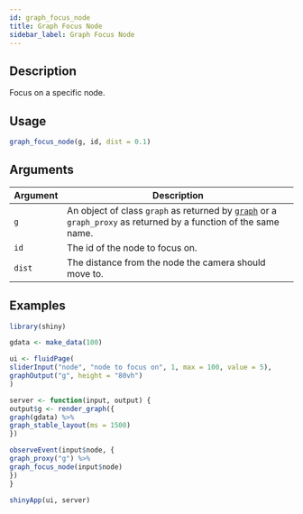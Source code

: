 ```yaml
---
id: graph_focus_node
title: Graph Focus Node
sidebar_label: Graph Focus Node
---
```


## Description

Focus on a specific node.


## Usage

```r
graph_focus_node(g, id, dist = 0.1)
```


## Arguments

Argument      |Description
------------- |----------------
`g`     |     An object of class `graph` as returned by [`graph`](#graph) or a `graph_proxy`  as returned by a function of the same name.
`id`     |     The id of the node to focus on.
`dist`     |     The distance from the node the camera should move to.


## Examples

```r
library(shiny)

gdata <- make_data(100)

ui <- fluidPage(
sliderInput("node", "node to focus on", 1, max = 100, value = 5),
graphOutput("g", height = "80vh")
)

server <- function(input, output) {
output$g <- render_graph({
graph(gdata) %>%
graph_stable_layout(ms = 1500)
})

observeEvent(input$node, {
graph_proxy("g") %>%
graph_focus_node(input$node)
})
}

shinyApp(ui, server)
```



